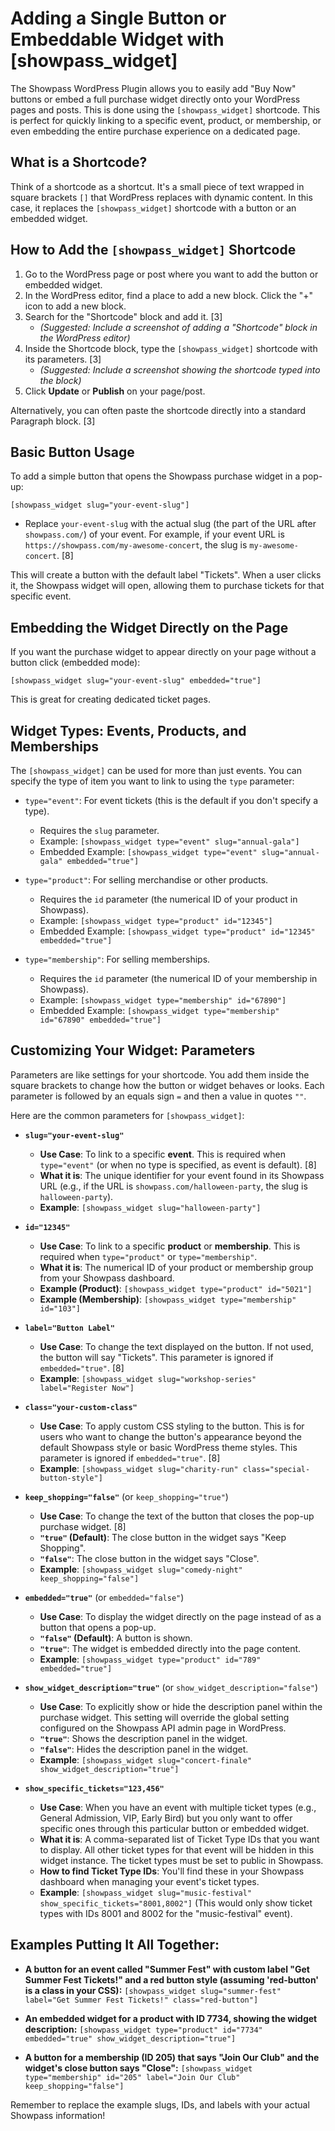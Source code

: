 # Adding a Single Button or Embeddable Widget with [showpass_widget]

The Showpass WordPress Plugin allows you to easily add "Buy Now" buttons or embed a full purchase widget directly onto your WordPress pages and posts. This is done using the `[showpass_widget]` shortcode. This is perfect for quickly linking to a specific event, product, or membership, or even embedding the entire purchase experience on a dedicated page.

## What is a Shortcode?

Think of a shortcode as a shortcut. It's a small piece of text wrapped in square brackets `[]` that WordPress replaces with dynamic content. In this case, it replaces the `[showpass_widget]` shortcode with a button or an embedded widget.

## How to Add the `[showpass_widget]` Shortcode

1.  Go to the WordPress page or post where you want to add the button or embedded widget.
2.  In the WordPress editor, find a place to add a new block. Click the "+" icon to add a new block.
3.  Search for the "Shortcode" block and add it. [3]
    - _(Suggested: Include a screenshot of adding a "Shortcode" block in the WordPress editor)_
4.  Inside the Shortcode block, type the `[showpass_widget]` shortcode with its parameters. [3]
    - _(Suggested: Include a screenshot showing the shortcode typed into the block)_
5.  Click **Update** or **Publish** on your page/post.

Alternatively, you can often paste the shortcode directly into a standard Paragraph block. [3]

## Basic Button Usage

To add a simple button that opens the Showpass purchase widget in a pop-up:

`[showpass_widget slug="your-event-slug"]`

- Replace `your-event-slug` with the actual slug (the part of the URL after `showpass.com/`) of your event. For example, if your event URL is `https://showpass.com/my-awesome-concert`, the slug is `my-awesome-concert`. [8]

This will create a button with the default label "Tickets". When a user clicks it, the Showpass widget will open, allowing them to purchase tickets for that specific event.

## Embedding the Widget Directly on the Page

If you want the purchase widget to appear directly on your page without a button click (embedded mode):

`[showpass_widget slug="your-event-slug" embedded="true"]`

This is great for creating dedicated ticket pages.

## Widget Types: Events, Products, and Memberships

The `[showpass_widget]` can be used for more than just events. You can specify the type of item you want to link to using the `type` parameter:

- `type="event"`: For event tickets (this is the default if you don't specify a type).

  - Requires the `slug` parameter.
  - Example: `[showpass_widget type="event" slug="annual-gala"]`
  - Embedded Example: `[showpass_widget type="event" slug="annual-gala" embedded="true"]`

- `type="product"`: For selling merchandise or other products.

  - Requires the `id` parameter (the numerical ID of your product in Showpass).
  - Example: `[showpass_widget type="product" id="12345"]`
  - Embedded Example: `[showpass_widget type="product" id="12345" embedded="true"]`

- `type="membership"`: For selling memberships.
  - Requires the `id` parameter (the numerical ID of your membership in Showpass).
  - Example: `[showpass_widget type="membership" id="67890"]`
  - Embedded Example: `[showpass_widget type="membership" id="67890" embedded="true"]`

## Customizing Your Widget: Parameters

Parameters are like settings for your shortcode. You add them inside the square brackets to change how the button or widget behaves or looks. Each parameter is followed by an equals sign `=` and then a value in quotes `""`.

Here are the common parameters for `[showpass_widget]`:

- **`slug="your-event-slug"`**

  - **Use Case**: To link to a specific **event**. This is required when `type="event"` (or when no type is specified, as event is default). [8]
  - **What it is**: The unique identifier for your event found in its Showpass URL (e.g., if the URL is `showpass.com/halloween-party`, the slug is `halloween-party`).
  - **Example**: `[showpass_widget slug="halloween-party"]`

- **`id="12345"`**

  - **Use Case**: To link to a specific **product** or **membership**. This is required when `type="product"` or `type="membership"`.
  - **What it is**: The numerical ID of your product or membership group from your Showpass dashboard.
  - **Example (Product)**: `[showpass_widget type="product" id="5021"]`
  - **Example (Membership)**: `[showpass_widget type="membership" id="103"]`

- **`label="Button Label"`**

  - **Use Case**: To change the text displayed on the button. If not used, the button will say "Tickets". This parameter is ignored if `embedded="true"`. [8]
  - **Example**: `[showpass_widget slug="workshop-series" label="Register Now"]`

- **`class="your-custom-class"`**

  - **Use Case**: To apply custom CSS styling to the button. This is for users who want to change the button's appearance beyond the default Showpass style or basic WordPress theme styles. This parameter is ignored if `embedded="true"`. [8]
  - **Example**: `[showpass_widget slug="charity-run" class="special-button-style"]`

- **`keep_shopping="false"`** (or `keep_shopping="true"`)

  - **Use Case**: To change the text of the button that closes the pop-up purchase widget. [8]
  - **`"true"` (Default)**: The close button in the widget says "Keep Shopping".
  - **`"false"`**: The close button in the widget says "Close".
  - **Example**: `[showpass_widget slug="comedy-night" keep_shopping="false"]`

- **`embedded="true"`** (or `embedded="false"`)

  - **Use Case**: To display the widget directly on the page instead of as a button that opens a pop-up.
  - **`"false"` (Default)**: A button is shown.
  - **`"true"`**: The widget is embedded directly into the page content.
  - **Example**: `[showpass_widget type="product" id="789" embedded="true"]`

- **`show_widget_description="true"`** (or `show_widget_description="false"`)

  - **Use Case**: To explicitly show or hide the description panel within the purchase widget. This setting will override the global setting configured on the Showpass API admin page in WordPress.
  - **`"true"`**: Shows the description panel in the widget.
  - **`"false"`**: Hides the description panel in the widget.
  - **Example**: `[showpass_widget slug="concert-finale" show_widget_description="true"]`

- **`show_specific_tickets="123,456"`**
  - **Use Case**: When you have an event with multiple ticket types (e.g., General Admission, VIP, Early Bird) but you only want to offer specific ones through this particular button or embedded widget.
  - **What it is**: A comma-separated list of Ticket Type IDs that you want to display. All other ticket types for that event will be hidden in this widget instance. The ticket types must be set to public in Showpass.
  - **How to find Ticket Type IDs**: You'll find these in your Showpass dashboard when managing your event's ticket types.
  - **Example**: `[showpass_widget slug="music-festival" show_specific_tickets="8001,8002"]` (This would only show ticket types with IDs 8001 and 8002 for the "music-festival" event).

## Examples Putting It All Together:

- **A button for an event called "Summer Fest" with custom label "Get Summer Fest Tickets!" and a red button style (assuming 'red-button' is a class in your CSS):**
  `[showpass_widget slug="summer-fest" label="Get Summer Fest Tickets!" class="red-button"]`

- **An embedded widget for a product with ID 7734, showing the widget description:**
  `[showpass_widget type="product" id="7734" embedded="true" show_widget_description="true"]`

- **A button for a membership (ID 205) that says "Join Our Club" and the widget's close button says "Close":**
  `[showpass_widget type="membership" id="205" label="Join Our Club" keep_shopping="false"]`

Remember to replace the example slugs, IDs, and labels with your actual Showpass information!
